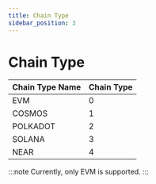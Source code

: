 ```yaml
---
title: Chain Type
sidebar_position: 3
---
```


# Chain Type

| Chain Type Name | Chain Type |
| -------- | -------- |
| EVM | 0 |
| COSMOS | 1 |
| POLKADOT | 2 |
| SOLANA | 3 |
| NEAR | 4 |

:::note
Currently, only EVM is supported.
:::